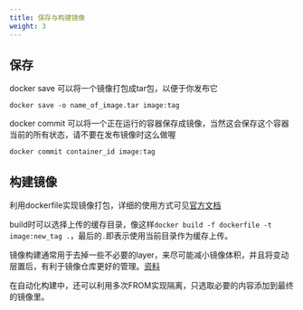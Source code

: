 ```yaml
---
title: 保存与构建镜像
weight: 3
---
```


## 保存

docker save 可以将一个镜像打包成tar包，以便于你发布它
~~~shell
docker save -o name_of_image.tar image:tag
~~~

docker commit 可以将一个正在运行的容器保存成镜像，当然这会保存这个容器当前的所有状态，请不要在发布镜像时这么做喔
~~~shell
docker commit container_id image:tag
~~~

## 构建镜像

利用dockerfile实现镜像打包，详细的使用方式可见[官方文档](https://docs.docker.com/engine/reference/builder/)

build时可以选择上传的缓存目录，像这样`docker build -f dockerfile -t image:new_tag .`，最后的`.`即表示使用当前目录作为缓存上传。

镜像构建通常用于去掉一些不必要的layer，来尽可能减小镜像体积，并且将变动层置后，有利于镜像仓库更好的管理。[资料](https://docs.docker.com/build/guide/layers/)

在自动化构建中，还可以利用多次FROM实现隔离，只选取必要的内容添加到最终的镜像里。


